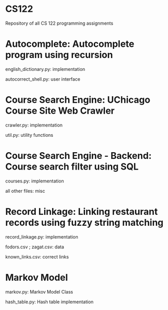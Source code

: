 # CS122
Repository of all CS 122 programming assignments

# Autocomplete: Autocomplete program using recursion
english_dictionary.py: implementation

autocorrect_shell.py: user interface

# Course Search Engine: UChicago Course Site Web Crawler
crawler.py: implementation

util.py: utility functions

# Course Search Engine - Backend: Course search filter using SQL
courses.py: implementation

all other files: misc

# Record Linkage: Linking restaurant records using fuzzy string matching
record_linkage.py: implementation

fodors.csv ; zagat.csv: data

known_links.csv: correct links

# Markov Model
markov.py: Markov Model Class

hash_table.py: Hash table implementation
